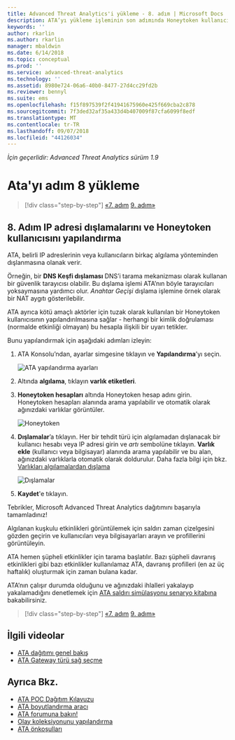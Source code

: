 ```yaml
---
title: Advanced Threat Analytics'i yükleme - 8. adım | Microsoft Docs
description: ATA’yı yükleme işleminin son adımında Honeytoken kullanıcısını yapılandırırsınız.
keywords: ''
author: rkarlin
ms.author: rkarlin
manager: mbaldwin
ms.date: 6/14/2018
ms.topic: conceptual
ms.prod: ''
ms.service: advanced-threat-analytics
ms.technology: ''
ms.assetid: 8980e724-06a6-40b0-8477-27d4cc29fd2b
ms.reviewer: bennyl
ms.suite: ems
ms.openlocfilehash: f15f897539f2f41941675960e425f669cba2c878
ms.sourcegitcommit: 7f3ded32af35a433d4b407009f87cfa6099f8edf
ms.translationtype: MT
ms.contentlocale: tr-TR
ms.lasthandoff: 09/07/2018
ms.locfileid: "44126034"
---
```

*İçin geçerlidir: Advanced Threat Analytics sürüm 1.9*



# <a name="install-ata---step-8"></a>Ata'yı adım 8 yükleme

>[!div class="step-by-step"]
[«7. adım](vpn-integration-install-step.md)
[9. adım»](install-ata-step9-samr.md)

## <a name="step-8-configure-ip-address-exclusions-and-honeytoken-user"></a>8. Adım IP adresi dışlamalarını ve Honeytoken kullanıcısını yapılandırma
ATA, belirli IP adreslerinin veya kullanıcıların birkaç algılama yönteminden dışlanmasına olanak verir. 

Örneğin, bir **DNS Keşfi dışlaması** DNS’i tarama mekanizması olarak kullanan bir güvenlik tarayıcısı olabilir. Bu dışlama işlemi ATA’nın böyle tarayıcıları yoksaymasına yardımcı olur. *Anahtar Geçişi* dışlama işlemine örnek olarak bir NAT aygıtı gösterilebilir.    

ATA ayrıca kötü amaçlı aktörler için tuzak olarak kullanılan bir Honeytoken kullanıcısının yapılandırılmasına sağlar - herhangi bir kimlik doğrulaması (normalde etkinliği olmayan) bu hesapla ilişkili bir uyarı tetikler.

Bunu yapılandırmak için aşağıdaki adımları izleyin:

1.  ATA Konsolu’ndan, ayarlar simgesine tıklayın ve **Yapılandırma**’yı seçin.

    ![ATA yapılandırma ayarları](media/ATA-config-icon.png)

2.  Altında **algılama**, tıklayın **varlık etiketleri**.

2. **Honeytoken hesapları** altında Honeytoken hesap adını girin. Honeytoken hesapları alanında arama yapılabilir ve otomatik olarak ağınızdaki varlıklar görüntüler.

   ![Honeytoken](media/honeytoken.png)

3. **Dışlamalar**’a tıklayın. Her bir tehdit türü için algılamadan dışlanacak bir kullanıcı hesabı veya IP adresi girin ve *artı* sembolüne tıklayın. **Varlık ekle** (kullanıcı veya bilgisayar) alanında arama yapılabilir ve bu alan, ağınızdaki varlıklarla otomatik olarak doldurulur. Daha fazla bilgi için bkz. [Varlıkları algılamalardan dışlama](excluding-entities-from-detections.md)

   ![Dışlamalar](media/exclusions.png)

4.  **Kaydet**'e tıklayın.


Tebrikler, Microsoft Advanced Threat Analytics dağıtımını başarıyla tamamladınız!

Algılanan kuşkulu etkinlikleri görüntülemek için saldırı zaman çizelgesini gözden geçirin ve kullanıcıları veya bilgisayarları arayın ve profillerini görüntüleyin.

ATA hemen şüpheli etkinlikler için tarama başlatılır. Bazı şüpheli davranış etkinlikleri gibi bazı etkinlikler kullanılamaz ATA, davranış profilleri (en az üç haftalık) oluşturmak için zaman bulana kadar.

ATA’nın çalışır durumda olduğunu ve ağınızdaki ihlalleri yakalayıp yakalamadığını denetlemek için [ATA saldırı simülasyonu senaryo kitabına](https://docs.microsoft.com/enterprise-mobility-security/solutions/ata-attack-simulation-playbook) bakabilirsiniz.


>[!div class="step-by-step"]
[«7. adım](vpn-integration-install-step.md)
[9. adım»](install-ata-step9-samr.md)


## <a name="related-videos"></a>İlgili videolar
- [ATA dağıtımı genel bakış](https://channel9.msdn.com/Shows/Microsoft-Security/Overview-of-ATA-Deployment-in-10-Minutes)
- [ATA Gateway türü sağ seçme](https://channel9.msdn.com/Shows/Microsoft-Security/ATA-Deployment-Choose-the-Right-Gateway-Type)


## <a name="see-also"></a>Ayrıca Bkz.
- [ATA POC Dağıtım Kılavuzu](http://aka.ms/atapoc)
- [ATA boyutlandırma aracı](http://aka.ms/atasizingtool)
- [ATA forumuna bakın!](https://social.technet.microsoft.com/Forums/security/home?forum=mata)
- [Olay koleksiyonunu yapılandırma](configure-event-collection.md)
- [ATA önkoşulları](ata-prerequisites.md)

